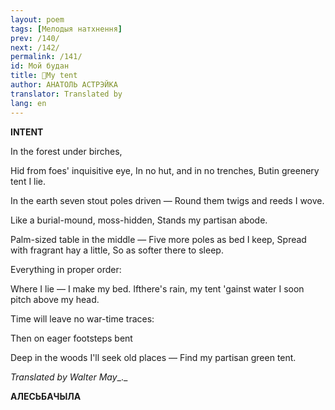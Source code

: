 ```yaml
---
layout: poem
tags: [Мелодыя натхнення]
prev: /140/
next: /142/
permalink: /141/
id: Мой будан
title: 🚧My tent 
author: АНАТОЛЬ АСТРЭЙКА
translator: Translated by 
lang: en
---
```



 
**INTENT**

In  the forest under birches,

Hid from foes' inquisitive eye, In  no  hut, and in no trenches, Butin greenery tent I lie.

In  the earth seven stout poles driven — Round them twigs and reeds I wove.

Like  a burial-mound, moss-hidden, Stands my partisan abode.

Palm-sized table in the middle — Five  more poles as bed I keep, Spread with fragrant hay a little, So as softer there to sleep.

Everything in proper order:

Where I lie — I make my bed. Ifthere's rain, my tent 'gainst water I soon pitch above my head.

Time will leave no war-time traces:

Then on eager footsteps bent

Deep in the woods I'll seek old places — Find my partisan green tent.

_Translated by Walter May__._

**АЛЕСЬБАЧЫЛА**

